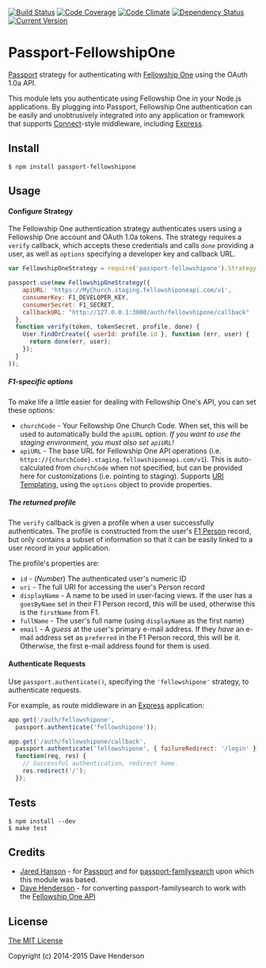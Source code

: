 [![Build Status][travis-image]][travis-url]
[![Code Coverage][coverage-image]][coverage-url]
[![Code Climate][climate-image]][climate-url]
[![Dependency Status][gemnasium-image]][gemnasium-url]
[![Current Version][npm-image]][npm-url]

# Passport-FellowshipOne

[Passport](http://passportjs.org/) strategy for authenticating with [Fellowship One](http://developer.fellowshipone.org) using the OAuth 1.0a API.

This module lets you authenticate using Fellowship One in your Node.js applications. By plugging into Passport, Fellowship One authentication can be easily and unobtrusively integrated into any application or framework that supports [Connect](http://www.senchalabs.org/connect/)-style middleware, including [Express](http://expressjs.com/).

## Install

    $ npm install passport-fellowshipone

## Usage

#### Configure Strategy

The Fellowship One authentication strategy authenticates users using a Fellowship One account and OAuth 1.0a tokens. The strategy requires a `verify` callback, which accepts these credentials and calls `done` providing a user, as well as `options` specifying a developer key and callback URL.

```js
var FellowshipOneStrategy = require('passport-fellowshipone').Strategy;

passport.use(new FellowshipOneStrategy({
    apiURL: 'https://MyChurch.staging.fellowshiponeapi.com/v1',
    consumerKey: F1_DEVELOPER_KEY,
    consumerSecret: F1_SECRET,
    callbackURL: "http://127.0.0.1:3000/auth/fellowshipone/callback"
  },
  function verify(token, tokenSecret, profile, done) {
    User.findOrCreate({ userId: profile.id }, function (err, user) {
      return done(err, user);
    });
  }
));
```

##### F1-specific options

To make life a little easier for dealing with Fellowship One's API, you can set these options:

- `churchCode` - Your Fellowship One Church Code. When set, this will be used to automatically build the `apiURL` option. _If you want to use the staging environment, you must also set `apiURL`!_
- `apiURL` - The base URL for Fellowship One API operations (i.e. `https://{churchCode}.staging.fellowshiponeapi.com/v1`).
This is auto-calculated from `churchCode` when not specified, but can be provided here for customizations (i.e. pointing to staging).
Supports [URI Templating](http://tools.ietf.org/html/rfc6570), using the `options` object to provide properties.

##### The returned profile

The `verify` callback is given a profile when a user successfully authenticates. The profile is constructed from the user's [F1 Person](http://developer.fellowshipone.com/docs/v1/People.help) record, but only contains a subset of information so that it can be easily linked to a user record in your application.

The profile's properties are:

- `id` - (_Number_) The authenticated user's numeric ID
- `uri` - The full URI for accessing the user's Person record
- `displayName` - A name to be used in user-facing views. If the user has a `goesByName` set in their F1 Person record, this will be used, otherwise this is the `firstName` from F1.
- `fullName` - The user's full name (using `displayName` as the first name)
- `email` - A _guess_ at the user's primary e-mail address. If they _have_ an e-mail address set as `preferred` in the F1 Person record, this will be it. Otherwise, the first e-mail address found for them is used.

#### Authenticate Requests

Use `passport.authenticate()`, specifying the `'fellowshipone'` strategy, to authenticate requests.

For example, as route middleware in an [Express](http://expressjs.com/) application:

```js
app.get('/auth/fellowshipone',
  passport.authenticate('fellowshipone'));

app.get('/auth/fellowshipone/callback',
  passport.authenticate('fellowshipone', { failureRedirect: '/login' }),
  function(req, res) {
    // Successful authentication, redirect home.
    res.redirect('/');
  });
```

<!-- Coming soon!
## Examples

For a complete, working example, refer to the [login example](https://github.com/hairyhenderson/passport-fellowshipone/tree/master/examples/login).
-->

## Tests

    $ npm install --dev
    $ make test

## Credits

  - [Jared Hanson](http://github.com/jaredhanson) - for [Passport](http://passportjs.org/) and for [passport-familysearch](https://github.com/jaredhanson/passport-familysearch) upon which this module was based.
  - [Dave Henderson](http://github.com/hairyhenderson) - for converting passport-familysearch to work with the [Fellowship One API](http://developer.fellowshipone.com/)


## License

[The MIT License](http://opensource.org/licenses/MIT)

Copyright (c) 2014-2015 Dave Henderson

[travis-image]: https://img.shields.io/travis/hairyhenderson/passport-fellowshipone.svg?style=flat
[travis-url]: https://travis-ci.org/hairyhenderson/passport-fellowshipone

[coverage-image]: https://img.shields.io/codeclimate/coverage/github/hairyhenderson/passport-fellowshipone.svg?style=flat
[coverage-url]: https://codeclimate.com/github/hairyhenderson/passport-fellowshipone

[climate-image]: https://img.shields.io/codeclimate/github/hairyhenderson/passport-fellowshipone.svg?style=flat
[climate-url]: https://codeclimate.com/github/hairyhenderson/passport-fellowshipone

[gemnasium-image]: https://img.shields.io/gemnasium/hairyhenderson/passport-fellowshipone.svg?style=flat
[gemnasium-url]: https://gemnasium.com/hairyhenderson/passport-fellowshipone

[npm-image]: https://img.shields.io/npm/v/passport-fellowshipone.svg?style=flat
[npm-url]: https://npmjs.org/package/passport-fellowshipone
